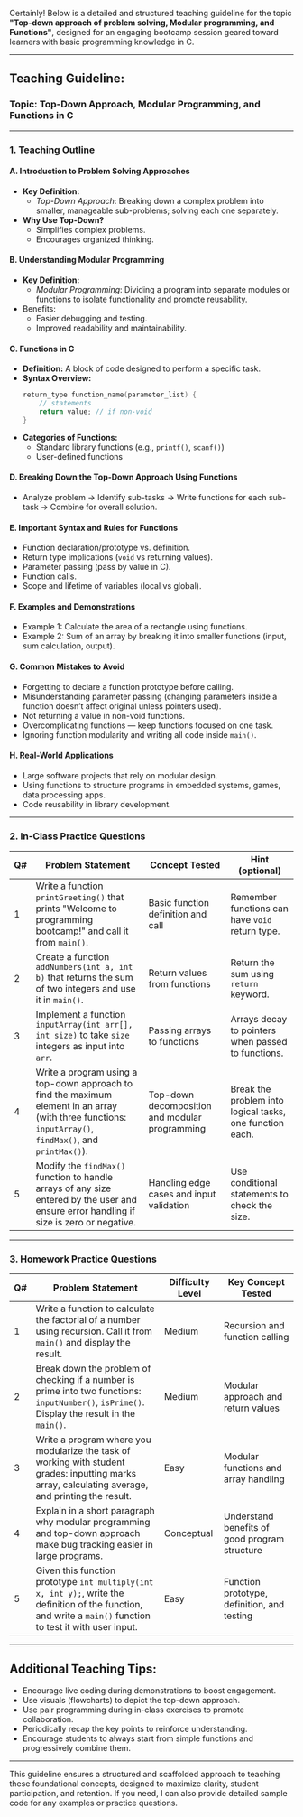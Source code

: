 Certainly! Below is a detailed and structured teaching guideline for the topic **"Top-down approach of problem solving, Modular programming, and Functions"**, designed for an engaging bootcamp session geared toward learners with basic programming knowledge in C.

---

## Teaching Guideline:  
### Topic: Top-Down Approach, Modular Programming, and Functions in C

---

### 1. Teaching Outline

#### A. Introduction to Problem Solving Approaches
- **Key Definition:**
  - *Top-Down Approach*: Breaking down a complex problem into smaller, manageable sub-problems; solving each one separately.
- **Why Use Top-Down?**
  - Simplifies complex problems.
  - Encourages organized thinking.

#### B. Understanding Modular Programming
- **Key Definition:**
  - *Modular Programming*: Dividing a program into separate modules or functions to isolate functionality and promote reusability.
- Benefits:
  - Easier debugging and testing.
  - Improved readability and maintainability.
  
#### C. Functions in C
- **Definition:** A block of code designed to perform a specific task.
- **Syntax Overview:**
  ```c
  return_type function_name(parameter_list) {
      // statements
      return value; // if non-void
  }
  ```
- **Categories of Functions:**
  - Standard library functions (e.g., `printf()`, `scanf()`)
  - User-defined functions

#### D. Breaking Down the Top-Down Approach Using Functions
- Analyze problem → Identify sub-tasks → Write functions for each sub-task → Combine for overall solution.

#### E. Important Syntax and Rules for Functions
- Function declaration/prototype vs. definition.
- Return type implications (`void` vs returning values).
- Parameter passing (pass by value in C).
- Function calls.
- Scope and lifetime of variables (local vs global).

#### F. Examples and Demonstrations
- Example 1: Calculate the area of a rectangle using functions.
- Example 2: Sum of an array by breaking it into smaller functions (input, sum calculation, output).

#### G. Common Mistakes to Avoid
- Forgetting to declare a function prototype before calling.
- Misunderstanding parameter passing (changing parameters inside a function doesn’t affect original unless pointers used).
- Not returning a value in non-void functions.
- Overcomplicating functions — keep functions focused on one task.
- Ignoring function modularity and writing all code inside `main()`.

#### H. Real-World Applications
- Large software projects that rely on modular design.
- Using functions to structure programs in embedded systems, games, data processing apps.
- Code reusability in library development.

---

### 2. In-Class Practice Questions

| Q#  | Problem Statement                                                                                 | Concept Tested                          | Hint (optional)                                        |
|-------|-------------------------------------------------------------------------------------------------|---------------------------------------|-------------------------------------------------------|
| 1     | Write a function `printGreeting()` that prints "Welcome to programming bootcamp!" and call it from `main()`. | Basic function definition and call    | Remember functions can have `void` return type.       |
| 2     | Create a function `addNumbers(int a, int b)` that returns the sum of two integers and use it in `main()`. | Return values from functions           | Return the sum using `return` keyword.                 |
| 3     | Implement a function `inputArray(int arr[], int size)` to take `size` integers as input into `arr`. | Passing arrays to functions            | Arrays decay to pointers when passed to functions.    |
| 4     | Write a program using a top-down approach to find the maximum element in an array (with three functions: `inputArray()`, `findMax()`, and `printMax()`). | Top-down decomposition and modular programming | Break the problem into logical tasks, one function each.|
| 5     | Modify the `findMax()` function to handle arrays of any size entered by the user and ensure error handling if size is zero or negative. | Handling edge cases and input validation | Use conditional statements to check the size.         |

---

### 3. Homework Practice Questions

| Q#  | Problem Statement                                                                                            | Difficulty Level | Key Concept Tested                        |
|-------|-------------------------------------------------------------------------------------------------------------|------------------|------------------------------------------|
| 1     | Write a function to calculate the factorial of a number using recursion. Call it from `main()` and display the result.| Medium           | Recursion and function calling            |
| 2     | Break down the problem of checking if a number is prime into two functions: `inputNumber()`, `isPrime()`. Display the result in the `main()`. | Medium           | Modular approach and return values        |
| 3     | Write a program where you modularize the task of working with student grades: inputting marks array, calculating average, and printing the result. | Easy             | Modular functions and array handling      |
| 4     | Explain in a short paragraph why modular programming and top-down approach make bug tracking easier in large programs. | Conceptual       | Understand benefits of good program structure |
| 5     | Given this function prototype `int multiply(int x, int y);`, write the definition of the function, and write a `main()` function to test it with user input.| Easy             | Function prototype, definition, and testing |

---

## Additional Teaching Tips:
- Encourage live coding during demonstrations to boost engagement.
- Use visuals (flowcharts) to depict the top-down approach.
- Use pair programming during in-class exercises to promote collaboration.
- Periodically recap the key points to reinforce understanding.
- Encourage students to always start from simple functions and progressively combine them.

---

This guideline ensures a structured and scaffolded approach to teaching these foundational concepts, designed to maximize clarity, student participation, and retention. If you need, I can also provide detailed sample code for any examples or practice questions.